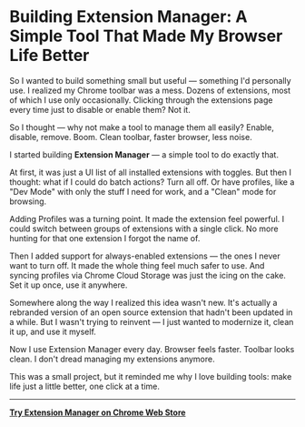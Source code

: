 # Building Extension Manager: A Simple Tool That Made My Browser Life Better

So I wanted to build something small but useful — something I'd personally use. I realized my Chrome toolbar was a mess. Dozens of extensions, most of which I use only occasionally. Clicking through the extensions page every time just to disable or enable them? Not it.

So I thought — why not make a tool to manage them all easily? Enable, disable, remove. Boom. Clean toolbar, faster browser, less noise.

I started building **Extension Manager** — a simple tool to do exactly that.

At first, it was just a UI list of all installed extensions with toggles. But then I thought: what if I could do batch actions? Turn all off. Or have profiles, like a "Dev Mode" with only the stuff I need for work, and a "Clean" mode for browsing.

Adding Profiles was a turning point. It made the extension feel powerful. I could switch between groups of extensions with a single click. No more hunting for that one extension I forgot the name of.

Then I added support for always-enabled extensions — the ones I never want to turn off. It made the whole thing feel much safer to use. And syncing profiles via Chrome Cloud Storage was just the icing on the cake. Set it up once, use it anywhere.

Somewhere along the way I realized this idea wasn't new. It's actually a rebranded version of an open source extension that hadn't been updated in a while. But I wasn't trying to reinvent — I just wanted to modernize it, clean it up, and use it myself.

Now I use Extension Manager every day. Browser feels faster. Toolbar looks clean. I don't dread managing my extensions anymore.

This was a small project, but it reminded me why I love building tools: make life just a little better, one click at a time.

---

**[Try Extension Manager on Chrome Web Store](https://chromewebstore.google.com/detail/extension-manager/dbgdkefgdjngogpeanaoiddgcgonpalb?hl=en-GB&authuser=0)** 
